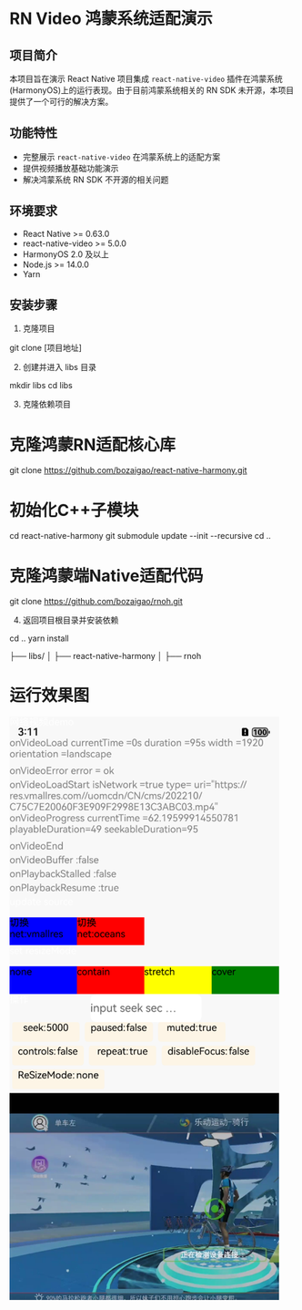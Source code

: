 # RN Video 鸿蒙系统适配演示

## 项目简介

本项目旨在演示 React Native 项目集成 `react-native-video` 插件在鸿蒙系统(HarmonyOS)上的运行表现。由于目前鸿蒙系统相关的 RN SDK 未开源，本项目提供了一个可行的解决方案。

## 功能特性

- 完整展示 `react-native-video` 在鸿蒙系统上的适配方案
- 提供视频播放基础功能演示
- 解决鸿蒙系统 RN SDK 不开源的相关问题

## 环境要求

- React Native >= 0.63.0
- react-native-video >= 5.0.0
- HarmonyOS 2.0 及以上
- Node.js >= 14.0.0
- Yarn

## 安装步骤

1. 克隆项目

git clone [项目地址]



2. 创建并进入 libs 目录

mkdir libs
cd libs

3. 克隆依赖项目

# 克隆鸿蒙RN适配核心库

git clone https://github.com/bozaigao/react-native-harmony.git

# 初始化C++子模块
cd react-native-harmony
git submodule update --init --recursive
cd ..

# 克隆鸿蒙端Native适配代码

git clone https://github.com/bozaigao/rnoh.git

4. 返回项目根目录并安装依赖

cd ..
yarn install

├── libs/
│ ├── react-native-harmony
│ ├── rnoh

# 运行效果图
![image](./demo.png)